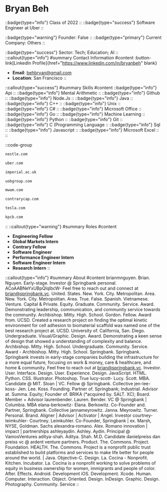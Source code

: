 # Bryan Beh
::badge{type="info"}
Class of 2022
::
::badge{type="success"}
Software Engineer at Uber
::

::badge{type="warning"}
Founder: False
::
::badge{type="primary"}
Current Company: Others
::

::badge{type="success"}
Sector: Tech; Education; AI
::
::callout{type="info"}
#summary
Contact Information
#content
:button-link[LinkedIn Profile]{href="https://www.linkedin.com/in/bryanbeh" blank}
- **Email**: behbryan@gmail.com
- **Location**: San Francisco
::

::callout{type="success"}
#summary
Skills
#content
::badge{type="info"}
Api
::
::badge{type="info"}
Mental Arithmetic
::
::badge{type="info"}
Github
::
::badge{type="info"}
Node.Js
::
::badge{type="info"}
Java
::
::badge{type="info"}
C++
::
::badge{type="info"}
Unix
::
::badge{type="info"}
C#
::
::badge{type="info"}
Microsoft Office
::
::badge{type="info"}
Go
::
::badge{type="info"}
Machine Learning
::
::badge{type="info"}
Python
::
::badge{type="info"}
Git
::
::badge{type="info"}
C (Programming Language
::
::badge{type="info"}
Sql
::
::badge{type="info"}
Javascript
::
::badge{type="info"}
Microsoft Excel
::
::

::code-group
```bash [Nestlé]
nestle.com
```
```bash [Uber]
uber.com
```
```bash [Imperial College London]
imperial.ac.uk
```
```bash [United Overseas Bank]
uobgroup.com
```
```bash [Marshall Wace]
mwam.com
```
```bash [Contrary]
contrarycap.com
```
```bash [Tesla]
tesla.com
```
```bash [Kleiner Perkins Caufield & Byers]
kpcb.com
```
::
::callout{type="warning"}
#summary
Roles
#content
- **Engineering Fellow**
- **Global Markets Intern**
- **Contrary Fellow**
- **Software Engineer**
- **Performance Engineer Intern**
- **Software Engineer Intern**
- **Research Intern**
::

::callout{type="info"}
#summary
About
#content
brianmnguyen. Brian. Nguyen. Early-stage. Investor @ Springbank personal. ACoAABNeYxUBpQIqlbcW- Feel free to reach out and connect at brian@springbank.vc. United. States. New. York. City. Metropolitan. Area. New. York. City. Metropolitan. Area. True. False. Spanish. Vietnamese. Venture. Capital & Private. Equity. Graduate. Community. Service. Award. Demonstrating leadership, communication, and community service towards the community. Archbishop. Mitty. High. School. Gordon. Fellow. Award from. UCSD. Created a research project on finding the optimal kinetic environment for cell adhesion to biomaterial scaffold was named one of the best research project at. UCSD. University of. California, San. Diego. Undergraduate. Visual/Graphic. Design. Award. Demonstrating a keen sense of design that showed a understanding of complexity and balance. Archbishop. Mitty. High. School. Undergraduate. Community. Service. Award - Archbishop. Mitty. High. School. Springbank. Springbank. Springbank invests in early-stage companies building the infrastructure for a more equal future, focusing on work & money, care & healthcare, and home & community. Feel free to reach out at brian@springbank.vc. Investor. User. Interface. Design. User. Experience. Design. JavaScript. HTML. Python. CSS. Illustrator. Photoshop. True lucy-scott- Lucy. Scott. MBA. Candidate @ MIT. Sloan | VC. Fellow @ Springbank. Collective jen-lee-koss- Jen. Lee. Koss. Founding. Partner of. Springbank; Industrial. Advisor at. Summa. Equity; Founder of. BRIKA (*acquired by. SALT. XC); Board. Member + Advisor laurenbender. Lauren. Bender. VC @ Springbank | Columbia. MBA elana-berkowitz- Elana. Berkowitz. Co-Founder and. Partner, Springbank. Collective jannameyrowitz. Janna. Meyrowitz. Turner. Personal. Brand. Aligner | Advisor | Activator | Angel. Investor courtney-leimkuhler- Courtney. Leimkuhler. Co-Founder, Springbank | ex. Marsh, NYSE, Goldman. Sachs alexandra-romano. Alex. Romano innovation | impact | partnerships ashleyaydin. Ashley. Aydin. Principal @ VamosVentures aditya-shah. Aditya. Shah. M.D. Candidate danielpreiss dan preiss vc @ ardent venture partners. Product. The. Commons. Project. Foundation. HEALTH. The. Commons. Project is a nonprofit public trust established to build platforms and services to make life better for people around the world. | Java. Objective-C. Design. La. Cocina - Nonprofit. Kitchen. Incubator. La. Cocina is a nonprofit working to solve problems of equity in business ownership for women, immigrants and people of color. After. Effects. Android. Development iOS. Development. Xcode. Human. Computer. Interaction. Object. Oriented. Design. InDesign. Graphic. Design. Photography. Community. Service
::
